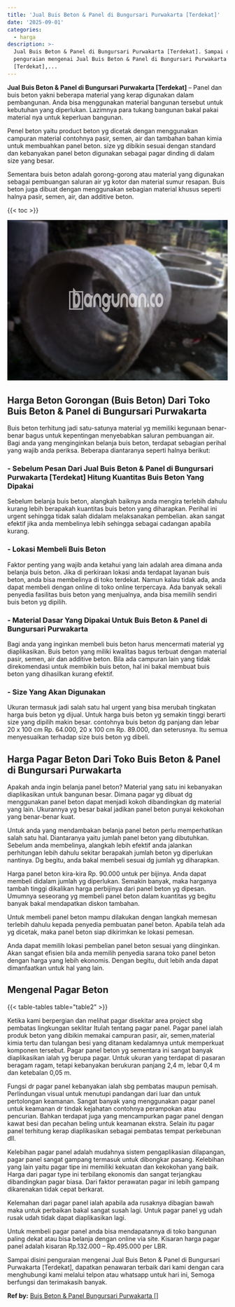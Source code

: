 ```yaml
---
title: 'Jual Buis Beton & Panel di Bungursari Purwakarta [Terdekat]'
date: '2025-09-01'
categories:
  - harga
description: >-
  Jual Buis Beton & Panel di Bungursari Purwakarta [Terdekat]. Sampai disini
  penguraian mengenai Jual Buis Beton & Panel di Bungursari Purwakarta
  [Terdekat],...
---
```


**Jual Buis Beton & Panel di Bungursari Purwakarta \[Terdekat\]** – Panel dan buis beton yakni beberapa material yang kerap digunakan dalam pembangunan. Anda bisa menggunakan material bangunan tersebut untuk kebutuhan yang diperlukan. Lazimnya para tukang bangunan bakal pakai material nya untuk keperluan bangunan.

Penel beton yaitu product beton yg dicetak dengan menggunakan campuran material contohnya pasir, semen, air dan tambahan bahan kimia untuk membuahkan panel beton. size yg dibikin sesuai dengan standard dan kebanyakan panel beton digunakan sebagai pagar dinding di dalam size yang besar.

Sementara buis beton adalah gorong-gorong atau material yang digunakan sebagai pembuangan saluran air yg kotor dan material sumur resapan. Buis beton juga dibuat dengan menggunakan sebagian material khusus seperti halnya pasir, semen, air, dan additive beton.

{{< toc >}}

![Jual Buis Beton & Panel di Bungursari Purwakarta [Terdekat]](/images/jual-panel-buis-beton-murah-32.png)

## Harga Beton Gorongan (Buis Beton) Dari Toko Buis Beton & Panel di Bungursari Purwakarta

Buis beton terhitung jadi satu-satunya material yg memiliki kegunaan benar-benar bagus untuk kepentingan menyebabkan saluran pembuangan air. Bagi anda yang menginginkan belanja buis beton, terdapat sebagian perihal yang wajib anda periksa. Beberapa diantaranya seperti halnya berikut:

### \- Sebelum Pesan Dari Jual Buis Beton & Panel di Bungursari Purwakarta \[Terdekat\] Hitung Kuantitas Buis Beton Yang Dipakai

Sebelum belanja buis beton, alangkah baiknya anda mengira terlebih dahulu kurang lebih berapakah kuantitas buis beton yang diharapkan. Perihal ini urgent sehingga tidak salah didalam melaksanakan pembelian. akan sangat efektif jika anda membelinya lebih sehingga sebagai cadangan apabila kurang.

### \- Lokasi Membeli Buis Beton

Faktor penting yang wajib anda ketahui yang lain adalah area dimana anda belanja buis beton. Jika di perkiraan lokasi anda terdapat layanan buis beton, anda bisa membelinya di toko terdekat. Namun kalau tidak ada, anda dapat membeli dengan online di toko online terpercaya. Ada banyak sekali penyedia fasilitas buis beton yang menjualnya, anda bisa memilih sendiri buis beton yg dipilih.

### \- Material Dasar Yang Dipakai Untuk Buis Beton & Panel di Bungursari Purwakarta

Bagi anda yang inginkan membeli buis beton harus mencermati material yg diaplikasikan. Buis beton yang miliki kwalitas bagus terbuat dengan material pasir, semen, air dan additive beton. Bila ada campuran lain yang tidak direkomendasi untuk membikin buis beton, hal ini bakal membuat buis beton yang dihasilkan kurang efektif.

### \- Size Yang Akan Digunakan

Ukuran termasuk jadi salah satu hal urgent yang bisa merubah tingkatan harga buis beton yg dijual. Untuk harga buis beton yg semakin tinggi berarti size yang dipilih makin besar. contohnya buis beton dg panjang dan lebar 20 x 100 cm Rp. 64.000, 20 x 100 cm Rp. 89.000, dan seterusnya. Itu semua menyesuaikan terhadap size buis beton yg dibeli.

## Harga Pagar Beton Dari Toko Buis Beton & Panel di Bungursari Purwakarta

Apakah anda ingin belanja panel beton? Material yang satu ini kebanyakan diaplikasikan untuk bangunan besar. Dimana pagar yg dibuat dg menggunakan panel beton dapat menjadi kokoh dibandingkan dg material yang lain. Ukurannya yg besar bakal jadikan panel beton punyai kekokohan yang benar-benar kuat.

Untuk anda yang mendambakan belanja panel beton perlu memperhatikan salah satu hal. Diantaranya yaitu jumlah panel beton yang dibutuhkan. Sebelum anda membelinya, alangkah lebih efektif anda jalankan perhitungan lebih dahulu sekitar berapakah jumlah beton yg diperlukan nantinya. Dg begitu, anda bakal membeli sesuai dg jumlah yg diharapkan.

Harga panel beton kira-kira Rp. 90.000 untuk per bijinya. Anda dapat membeli didalam jumlah yg diperlukan. Semakin banyak, maka harganya tambah tinggi dikalikan harga perbijinya dari panel beton yg dipesan. Umumnya seseorang yg membeli panel beton dalam kuantitas yg begitu banyak bakal mendapatkan diskon tambahan.

Untuk membeli panel beton mampu dilakukan dengan langkah memesan terlebih dahulu kepada penyedia pembuatan panel beton. Apabila telah ada yg dicetak, maka panel beton siap dikirimkan ke lokasi pemesan.

Anda dapat memilih lokasi pembelian panel beton sesuai yang diinginkan. Akan sangat efisien bila anda memilih penyedia sarana toko panel beton dengan harga yang lebih ekonomis. Dengan begitu, duit lebih anda dapat dimanfaatkan untuk hal yang lain.

## Mengenal Pagar Beton

{{< table-tables table="table2" >}}

Ketika kami berpergian dan melihat pagar disekitar area project sbg pembatas lingkungan seklitar Itulah tentang pagar panel. Pagar panel ialah produk beton yang dibikin memakai campuran pasir, air, semen,material kimia tertu dan tulangan besi yang ditanam kedalamnya untuk memperkuat komponen tersebut. Pagar panel beton yg sementara ini sangat banyak diaplikasikan ialah yg berupa pagar. Untuk ukuran yang terdapat di pasaran beragam ragam, tetapi kebanyakan berukuran panjang 2,4 m, lebar 0,4 m dan ketebalan 0,05 m.

Fungsi dr pagar panel kebanyakan ialah sbg pembatas maupun pemisah. Perlindungan visual untuk menutupi pandangan dari luar dan untuk pertolongan keamanan. Sangat banyak yang menggunakan pagar panel untuk keamanan dr tindak kejahatan contohnya perampokan atau pencurian. Bahkan terdapat juga yang mencampurkan pagar panel dengan kawat besi dan pecahan beling untuk keamanan ekstra. Selain itu pagar panel terhitung kerap diaplikasikan sebagai pembatas tempat perkebunan dll.

Kelebihan pagar panel adalah mudahnya sistem pengaplikasian dilapangan, pagar panel sangat gampang termasuk untuk dibongkar pasang. Kelebihan yang lain yaitu pagar tipe ini memiliki kekuatan dan kekokohan yang baik. Harga dari pagar type ini terbilang ekonomis dan sangat terjangkau dibandingkan pagar biasa. Dari faktor perawatan pagar ini lebih gampang dikarenakan tidak cepat berkarat.

Kelemahan dari pagar panel ialah apabila ada rusaknya dibagian bawah maka untuk perbaikan bakal sangat susah lagi. Untuk pagar panel yg udah rusak udah tidak dapat diaplikasikan lagi.

Untuk membeli pagar panel anda bisa mendapatannya di toko bangunan paling dekat atau bisa belanja dengan online via site. Kisaran harga pagar panel adalah kisaran Rp.132.000 – Rp.495.000 per LBR.

Sampai disini penguraian mengenai Jual Buis Beton & Panel di Bungursari Purwakarta \[Terdekat\], dapatkan penawaran terbaik dari kami dengan cara menghubungi kami melalui telpon atau whatsapp untuk hari ini, Semoga berfungsi dan terimakasih banyak.

**Ref by:** [Buis Beton & Panel Bungursari Purwakarta []](https://id.wikipedia.org/wiki/Buis)
